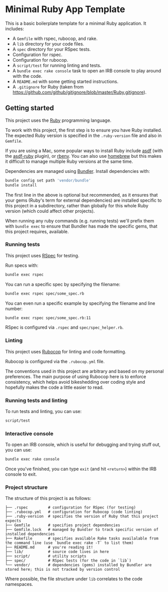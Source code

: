 # Minimal Ruby App Template

This is a basic boilerplate template for a minimal Ruby application.  It includes:

  * A `Gemfile` with rspec, rubocop, and rake.
  * A `lib` directory for your code files.
  * A `spec` directory for your RSpec tests.
  * Configuration for rspec.
  * Configuration for rubocop.
  * A `script/test` for running linting and tests.
  * A `bundle exec rake console` task to open an IRB console to play around with the code.
  * A `README.md` with some getting started instructions.
  * A `.gitignore` for Ruby (taken from https://github.com/github/gitignore/blob/master/Ruby.gitignore).



## Getting started

This project uses the [Ruby] programming language.

To work with this project, the first step is to ensure you have Ruby installed.  The expected Ruby version is specified in the `.ruby-version` file and also in `Gemfile`.

If you are using a Mac, some popular ways to install Ruby include [asdf] (with the [asdf-ruby](https://github.com/asdf-vm/asdf-ruby) plugin), or [rbenv]. You can also use [homebrew] but this makes it difficult to manage multiple Ruby versions at the same time.

Dependencies are managed using [Bundler].  Install dependencies with:

```bash
bundle config set path 'vendor/bundle'
bundle install
```

The first line in the above is optional but recommended, as it ensures that your gems (Ruby's term for external dependencies) are installed specific to this project in a subdirectory, rather than globally for this whole Ruby version (which could affect other projects).

When running any ruby commands (e.g. running tests) we'll prefix them with `bundle exec` to ensure that Bundler has made the specific gems, that this project requires, available.

### Running tests

This project uses [RSpec] for testing.

Run specs with:

```bash
bundle exec rspec
```

You can run a specific spec by specifying the filename:

```bash
bundle exec rspec spec/some_spec.rb
```

You can even run a specific example by specifying the filename and line number:

```bash
bundle exec rspec spec/some_spec.rb:11
```

RSpec is configured via `.rspec` and `spec/spec_helper.rb`.

### Linting

This project uses [Rubocop] for linting and code formatting.

Rubocop is configured via the `.rubocop.yml` file.

The conventions used in this project are arbitrary and based on my personal preferences.  The main purpose of using Rubocop here is to enforce consistency, which helps avoid bikeshedding over coding style and hopefully makes the code a little easier to read.

### Running tests and linting

To run tests and linting, you can use:

```bash
script/test
```

### Interactive console

To open an IRB console, which is useful for debugging and trying stuff out, you can use:

```bash
bundle exec rake console
```

Once you've finished, you can type `exit` (and hit `<return>`) within the IRB console to exit.

### Project structure

The structure of this project is as follows:

```
├── .rspec         # configuration for RSpec (for testing)
├── .rubocop.yml   # configuration for Rubocop (code linting)
├── .ruby-version  # specifies the version of Ruby that this project expects
├── Gemfile        # specifies project dependencies
├── Gemfile.lock   # managed by Bundler to track specific version of installed dependencies
├── Rakefile       # specifies available Rake tasks availalable from the command line (use `bundle exec rake -T` to list them)
├── README.md      # you're reading it!
├── lib/           # source code lives in here
├── script/        # utility scripts
├── spec/          # RSpec tests (for the code in `lib`)
└── vendor/        # dependencies (gems) installed by Bundler are stored here; this is not tracked by version control
```

Where possible, the file structure under `lib` correlates to the code namespaces.


[Ruby]:https://www.ruby-lang.org/en/
[asdf]:https://github.com/asdf-vm/asdf
[rbenv]:https://github.com/rbenv/rbenv
[homebrew]:https://brew.sh/
[Bundler]:https://bundler.io/
[RSpec]:https://rspec.info/
[Rubocop]:https://github.com/rubocop/rubocop
